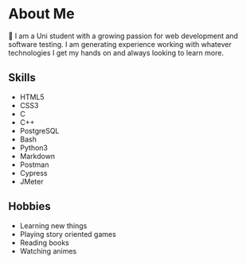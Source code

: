 # About Me

🚀 I am a Uni student with a growing passion for web development and software testing. I am generating experience working with whatever technologies I get my hands on and always looking to learn more.

## Skills
- HTML5
- CSS3
- C
- C++
- PostgreSQL
- Bash
- Python3
- Markdown
- Postman
- Cypress
- JMeter


## Hobbies
- Learning new things
- Playing story oriented games
- Reading books
- Watching animes

